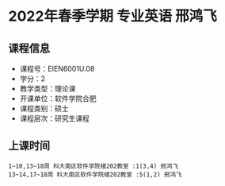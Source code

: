 # 2022年春季学期 专业英语 邢鸿飞






## 课程信息

- 课程号：EIEN6001U.08
- 学分：2
- 教学类型：理论课
- 开课单位：软件学院合肥
- 课程类别：硕士
- 课程层次：研究生课程

## 上课时间

```
1~10,13~18周 科大南区软件学院楼202教室 :1(3,4) 邢鸿飞
13~14,17~18周 科大南区软件学院楼202教室 :5(1,2) 邢鸿飞
```

